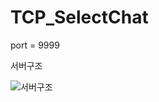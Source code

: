 # TCP_SelectChat


port = 9999


서버구조

![서버구조](https://user-images.githubusercontent.com/39950003/108808724-91921880-75ea-11eb-8b5e-bb55cc3ddee6.PNG)
